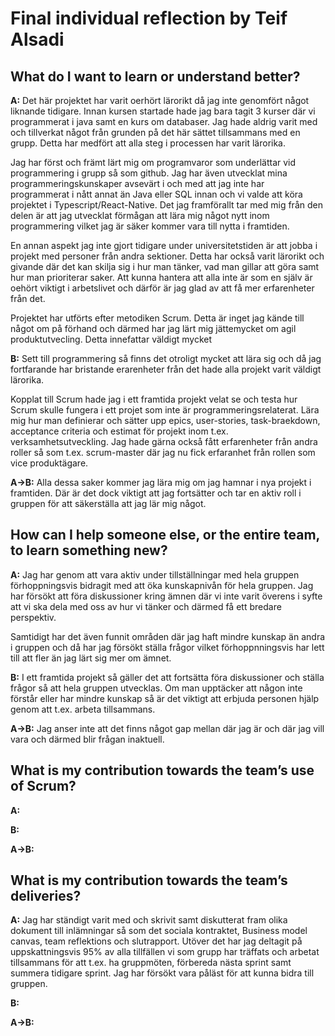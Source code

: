 
# Final individual reflection by Teif Alsadi

## What do I want to learn or understand better?
**A:** Det här projektet har varit oerhört lärorikt då jag inte genomfört något liknande tidigare. 
Innan kursen startade hade jag bara tagit 3 kurser där vi programmerat i java samt en kurs om databaser. 
Jag hade aldrig varit med och tillverkat något från grunden på det här sättet tillsammans med en grupp. 
Detta har medfört att alla steg i processen har varit lärorika.

Jag har först och främt lärt mig om programvaror som underlättar vid programmering i grupp så som github.
Jag har även utvecklat mina programmeringskunskaper avsevärt i och med att jag inte har programmerat i nått annat än Java eller SQL innan
och vi valde att köra projektet i Typescript/React-Native.
Det jag framförallt tar med mig från den delen är att jag utvecklat förmågan att lära mig något nytt inom programmering vilket jag är 
säker kommer vara till nytta i framtiden. 

En annan aspekt jag inte gjort tidigare under universitetstiden är att jobba i projekt med personer från andra sektioner. 
Detta har också varit lärorikt och givande där det kan skilja sig i hur man tänker, vad man gillar att göra samt hur man prioriterar saker. 
Att kunna hantera att alla inte är som en själv är oehört viktigt i arbetslivet och därför är jag glad av att få mer erfarenheter från det. 

Projektet har utförts efter metodiken Scrum. Detta är inget jag kände till något om på förhand och därmed har jag lärt mig jättemycket om agil produktutvecling.
Detta innefattar väldigt mycket 

**B:** Sett till programmering så finns det otroligt mycket att lära sig och då jag fortfarande har bristande erarenheter från det
hade alla projekt varit väldigt lärorika.

Kopplat till Scrum hade jag i ett framtida projekt velat se och testa hur Scrum skulle fungera i ett projet som inte är programmeringsrelaterat.
Lära mig hur man definierar och sätter upp epics, user-stories, task-braekdown, acceptance criteria och estimat för projekt inom t.ex. verksamhetsutveckling. 
Jag hade gärna också fått erfarenheter från andra roller så som t.ex. scrum-master där jag nu fick erfaranhet från rollen som vice produktägare. 

**A->B:** Alla dessa saker kommer jag lära mig om jag hamnar i nya projekt i framtiden. Där är det dock viktigt att jag fortsätter och tar en aktiv roll
i gruppen för att säkerställa att jag lär mig något. 

## How can I help someone else, or the entire team, to learn something new?
**A:** Jag har genom att vara aktiv under tillställningar med hela gruppen förhoppningsvis bidragit med att öka kunskapnivån för hela gruppen. 
Jag har försökt att föra diskussioner kring ämnen där vi inte varit överens i syfte att vi ska dela med oss av hur vi tänker och därmed få ett bredare perspektiv. 

Samtidigt har det även funnit områden där jag haft mindre kunskap än andra i gruppen och då har jag försökt ställa frågor vilket
förhoppnningsvis har lett till att fler än jag lärt sig mer om ämnet. 

**B:** I ett framtida projekt så gäller det att fortsätta föra diskussioner och ställa frågor så att hela gruppen utvecklas. 
Om man upptäcker att någon inte förstår eller har mindre kunskap så är det viktigt att erbjuda personen hjälp genom att t.ex. arbeta tillsammans. 

**A->B:** Jag anser inte att det finns något gap mellan där jag är och där jag vill vara och därmed blir frågan inaktuell. 

## What is my contribution towards the team’s use of Scrum?
**A:** 

**B:** 

**A->B:**

## What is my contribution towards the team’s deliveries?
**A:** Jag har ständigt varit med och skrivit samt diskutterat fram olika dokument till inlämningar så som det sociala kontraktet, Business model canvas, team reflektions och slutrapport.
Utöver det har jag deltagit på uppskattningsvis 95% av alla tillfällen vi som grupp har träffats och arbetat tillsammans för att t.ex. ha gruppmöten, förbereda nästa sprint samt summera tidigare sprint. 
Jag har försökt vara påläst för att kunna bidra till gruppen. 

**B:** 

**A->B:** 
